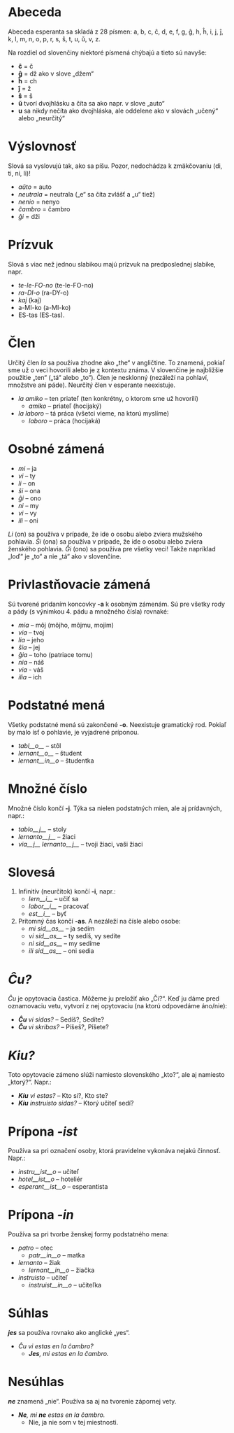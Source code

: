 # Abeceda

Abeceda esperanta sa skladá z 28 písmen: a, b, c, ĉ, d, e, f, g, ĝ, h, ĥ, i, j, ĵ, k, l, m, n, o, p, r, s, ŝ, t, u, ŭ, v, z.

Na rozdiel od slovenčiny niektoré písmená chýbajú a tieto sú navyše:

- __ĉ__ = č
- __ĝ__ = dž ako v slove „džem“
- __ĥ__ = ch
- __ĵ__ = ž 
- __ŝ__ = š
- __ŭ__ tvorí dvojhlásku a číta sa ako napr. v slove „auto“ 
- __u__ sa nikdy nečíta ako dvojhláska, ale oddelene ako v slovách „učený“ alebo „neurčitý“


# Výslovnosť

Slová sa vyslovujú tak, ako sa píšu.
Pozor, nedochádza k zmäkčovaniu (di, ti, ni, li)! 

- *aŭto* = auto
- *neutrala* = neutrala („e“ sa číta zvlášť a „u“ tiež)
- *nenio* = nenyo
- *ĉambro* = čambro
- *ĝi* = dži

# Prízvuk

Slová s viac než jednou slabikou majú prízvuk na predposlednej slabike, napr.

- *te-le-FO-no* (te-le-FO-no)
- *ra-DI-o* (ra-DY-o)
- *kaj* (kaj)
- a-MI-ko (a-MI-ko)
- ES-tas (ES-tas).

# Člen

Určitý člen *la* sa používa zhodne ako „the“ v angličtine. To znamená, pokiaľ sme už o veci hovorili alebo je z kontextu známa. V slovenčine je najbližšie použitie „ten“ („tá“ alebo „to“). Člen je nesklonný (nezáleží na pohlaví, množstve ani páde). Neurčitý člen v esperante neexistuje.

- *la amiko* – ten priateľ (ten konkrétny, o ktorom sme už hovorili)
  - *amiko* – priateľ (hocijaký)
- *la laboro* – tá práca (všetci vieme, na ktorú myslíme)
  - *laboro* – práca (hocijaká)

# Osobné zámená

- *mi* – ja
- *vi* – ty
- *li* – on
- *ŝi* – ona
- *ĝi* – ono
- *ni* – my
- *vi* – vy
- *ili* – oni

*Li* (on) sa používa v prípade, že ide o osobu alebo zviera mužského pohlavia.
*Ŝi* (ona) sa používa v prípade, že ide o osobu alebo zviera ženského pohlavia.
*Ĝi* (ono) sa používa pre všetky veci! Takže napríklad „loď“ je „to“ a nie „tá“ ako v slovenčine.

# Privlastňovacie zámená

Sú tvorené pridaním koncovky __-a__ k osobným zámenám. Sú pre všetky rody a pády (s výnimkou 4. pádu a množného čísla) rovnaké:

- *mia* – môj (môjho, môjmu, mojím)
- *via* – tvoj
- *lia* – jeho
- *ŝia* – jej
- *ĝia* – toho (patriace tomu)
- *nia* – náš
- *via* - váš
- *ilia* – ich

# Podstatné mená

Všetky podstatné mená sú zakončené __-o__. Neexistuje gramatický rod. Pokiaľ by malo ísť o pohlavie, je vyjadrené príponou.

- *tabl__o__* – stôl
- *lernant__o__* – študent
- *lernant__in__o* – študentka

# Množné číslo

Množné číslo končí __-j__. Týka sa nielen podstatných mien, ale aj prídavných, napr.:

- *tablo__j__* – stoly
- *lernanto__j__* – žiaci
- *via__j__ lernanto__j__* – tvoji žiaci, vaši žiaci

# Slovesá

1. Infinitív (neurčitok) končí __-i__, napr.:
   - *lern__i__* – učiť sa 
   - *labor__i__* – pracovať
   - *est__i__* – byť
2. Prítomný čas končí __-as__. A nezáleží na čísle alebo osobe:
   - *mi sid__as__* – ja sedím
   - *vi sid__as__* – ty sedíš, vy sedíte
   - *ni sid__as__* – my sedíme
   - *ili sid__as__* – oni sedia

# *Ĉu?*

*Ĉu* je opytovacia častica. Môžeme ju preložiť ako „Či?“. Keď ju dáme pred oznamovaciu vetu, vytvorí z nej opytovaciu (na ktorú odpovedáme áno/nie):

- *__Ĉu__ vi sidas?* – Sedíš?, Sedíte?
- *__Ĉu__ vi skribas?* – Píšeš?, Píšete?

# *Kiu?*

Toto opytovacie zámeno slúži namiesto slovenského „kto?“, ale aj namiesto „ktorý?“. Napr.:

- *__Kiu__ vi estas?* – Kto si?, Kto ste?
- *__Kiu__ instruisto sidas?* – Ktorý učiteľ sedí?


# Prípona *-ist*

Používa sa pri označení osoby, ktorá pravidelne vykonáva nejakú činnosť. Napr.:

- *instru__ist__o* – učiteľ
- *hotel__ist__o* – hoteliér
- *esperant__ist__o* – esperantista


# Prípona *-in*

Používa sa pri tvorbe ženskej formy podstatného mena:

- *patro* – otec
    - *patr__in__o* – matka
- *lernanto* – žiak
    - *lernant__in__o* – žiačka
- *instruisto* – učiteľ
    - *instruist__in__o* – učiteľka

# Súhlas

*__jes__* sa používa rovnako ako anglické „yes“.

- *Ĉu vi estas en la ĉambro?* 
  - *__Jes__, mi estas en la ĉambro.* 

# Nesúhlas

*__ne__* znamená „nie“. Používa sa aj na tvorenie zápornej vety.

- *__Ne__, mi __ne__ estas en la ĉambro.* 
  - Nie, ja nie som v tej miestnosti. 
